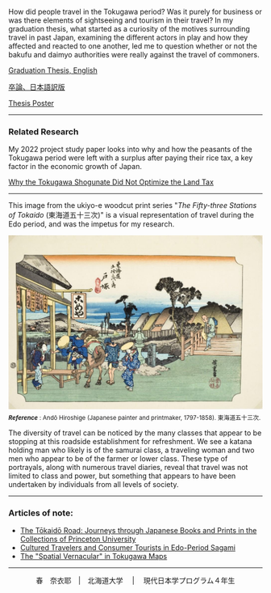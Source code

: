 How did people travel in the Tokugawa period? Was it purely for business or was there elements of sightseeing and tourism in their travel? In my graduation thesis, what started as a curiosity of the motives surrounding travel in past Japan, examining the different actors in play and how they affected and reacted to one another, led me to question whether or not the bakufu and daimyo authorities were really against the travel of commoners. 

[Graduation Thesis, English](Thesis.md)

[卒論、日本語訳版](卒論.md)

[Thesis Poster](Poster.md)

----

### Related Research
My 2022 project study paper looks into why and how the peasants of the Tokugawa period were left with a surplus after paying their rice tax, a key factor in the  economic growth of Japan. 

[Why the Tokugawa Shogunate Did Not Optimize the Land Tax](ProjectStudy.md)

----


This image from the ukiyo-e woodcut print series "*The Fifty-three Stations of Tokaido* (東海道五十三次)" is a visual representation of travel during the Edo period, and was the impetus for my research. 

![travel](travel.jpg "travel" ) 
<sub>__*Reference*__ :
Andō Hiroshige (Japanese painter and printmaker, 1797-1858). 東海道五十三次. </sub>

The diversity of travel can be noticed by the many classes that appear to be stopping at this roadside establishment for refreshment. We see a katana holding man who likely is of the samurai class, a traveling woman and two men who appear to be of the farmer or lower class. These type of portrayals, along with numerous travel diaries, reveal that travel was not limited to class and power, but something that appears to have been undertaken by individuals from all levels of society.



----
### Articles of note: 
- [The Tōkaidō Road: Journeys through Japanese Books and Prints in the Collections of Princeton University](https://www.jstor.org/stable/10.25290/prinunivlibrchro.73.1.0068)
- [Cultured Travelers and Consumer Tourists in Edo-Period Sagami](https://www.jstor.org/stable/25066305)
- [The "Spatial Vernacular" in Tokugawa Maps](https://www.jstor.org/stable/2658946)

 
-----

<div align="center"> 春　奈衣耶　|　北海道大学 　| 　現代日本学プログラム４年生 
